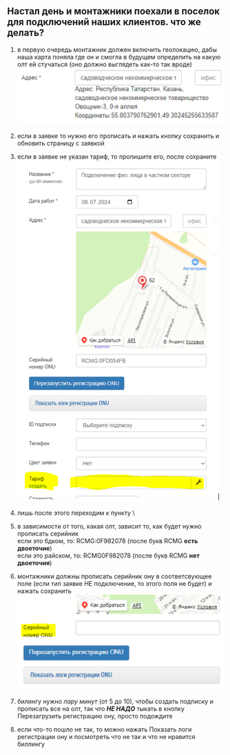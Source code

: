 ## Настал день и монтажники поехали в поселок для подключений наших клиентов. что же делать?

1. в первую очередь монтажник должен включить геолокацию, дабы наша карта поняла где он и смогла в будущем определить на какую олт ей стучаться (оно должно выглядеть как-то так вроде) \
![autoregistration](../images/autoregistration/autoregistration_1.png) 

2. если в заявке то нужно его прописать и нажать кнопку сохранить и обновить страницу с заявкой 
3. если в заявке не указан тариф, то пропишите его, после сохраните \
![autoregistration](../images/autoregistration/autoregistration_2.png)

4. лишь после этого переходим к пункту \
5. в зависимости от того, какая олт, зависит то, как будет нужно прописать серийник \
если это бдком, то: RCMG:0F982078 (после букв RCMG **есть двоеточие**) \
если это райском, то: RCMG0F982078 (после букв RCMG **нет двоеточия**) 
6. монтажники должны прописать серийник ону в соответсвующее поле (если тип заявке НЕ подключение, то этого поля не будет) и нажать сохранить \
![autoregistration](../images/autoregistration/autoregistration_3.png)

7. билингу нужно *пару минут* (от 5 до 10), чтобы создать подписку и прописать все на олт, так что ***НЕ НАДО*** тыкать в кнопку Перезагрузить регистрацию ону, просто подождите 
8. если что-то пошло не так, то можно нажать Показать логи регистрации ону и посмотреть что не так и что не нравится биллингу